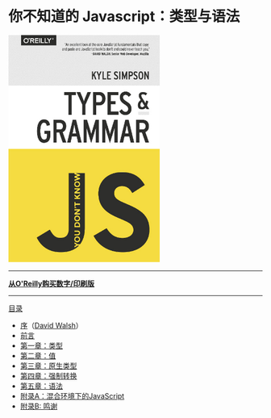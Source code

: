 # 你不知道的 Javascript：类型与语法

<img src="cover.jpg" width="300">

-----

**[从O'Reilly购买数字/印刷版](http://shop.oreilly.com/product/0636920033745.do)**

-----

[目录](toc.md)

* [序](foreword.md)（[David Walsh](http://davidwalsh.name)）
* [前言](../preface.md)
* [第一章：类型](ch1.md)
* [第二章：值](ch2.md)
* [第三章：原生类型](ch3.md)
* [第四章：强制转换](ch4.md)
* [第五章：语法](ch5.md)
* [附录A：混合环境下的JavaScript](apA.md)
* [附录B: 鸣谢](apB.md)
